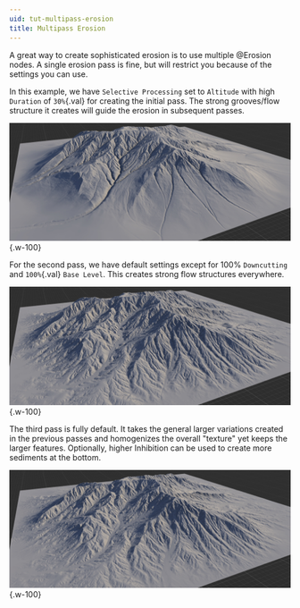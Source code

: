 ```yaml
---
uid: tut-multipass-erosion
title: Multipass Erosion
---
```


A great way to create sophisticated erosion is to use multiple @Erosion nodes. A single erosion pass is fine, but will restrict you because of the settings you can use.

In this example, we have `Selective Processing` set to `Altitude` with high `Duration` of `30%`{.val} for creating the initial pass. The strong grooves/flow structure it creates will guide the erosion in subsequent passes.

![](/images/ref/Erosion/Erosion-Pass1.jpg){.w-100}

For the second pass, we have default settings except for 100% `Downcutting` and `100%`{.val} `Base Level`. This creates strong flow structures everywhere.

![](/images/ref/Erosion/Erosion-Pass2.jpg){.w-100}

The third pass is fully default. It takes the general larger variations created in the previous passes and homogenizes the overall "texture" yet keeps the larger features. Optionally, higher Inhibition can be used to create more sediments at the bottom.

![](/images/ref/Erosion/Erosion-Pass3.jpg){.w-100}